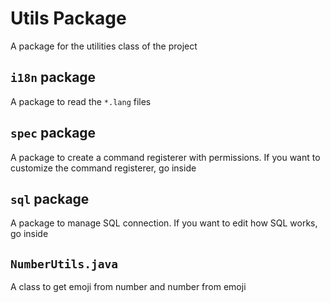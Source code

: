 # Utils Package
A package for the utilities class of the project

## ``i18n`` package
A package to read the ``*.lang`` files

## ``spec`` package
A package to create a command registerer with permissions. If you want to customize the command registerer, go inside

## ``sql`` package
A package to manage SQL connection. If you want to edit how SQL works, go inside

## ``NumberUtils.java``
A class to get emoji from number and number from emoji